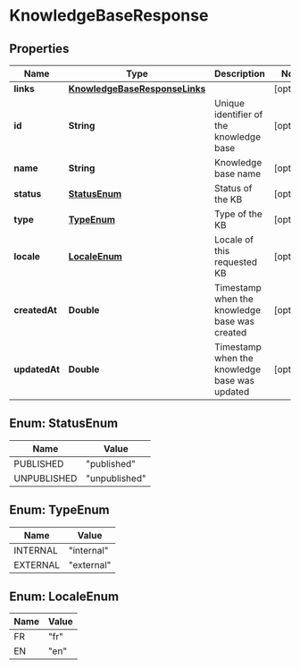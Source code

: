 

# KnowledgeBaseResponse


## Properties

| Name | Type | Description | Notes |
|------------ | ------------- | ------------- | -------------|
|**links** | [**KnowledgeBaseResponseLinks**](KnowledgeBaseResponseLinks.md) |  |  [optional] |
|**id** | **String** | Unique identifier of the knowledge base |  [optional] |
|**name** | **String** | Knowledge base name |  [optional] |
|**status** | [**StatusEnum**](#StatusEnum) | Status of the KB |  [optional] |
|**type** | [**TypeEnum**](#TypeEnum) | Type of the KB |  [optional] |
|**locale** | [**LocaleEnum**](#LocaleEnum) | Locale of this requested KB |  [optional] |
|**createdAt** | **Double** | Timestamp when the knowledge base was created |  [optional] |
|**updatedAt** | **Double** | Timestamp when the knowledge base was updated |  [optional] |



## Enum: StatusEnum

| Name | Value |
|---- | -----|
| PUBLISHED | &quot;published&quot; |
| UNPUBLISHED | &quot;unpublished&quot; |



## Enum: TypeEnum

| Name | Value |
|---- | -----|
| INTERNAL | &quot;internal&quot; |
| EXTERNAL | &quot;external&quot; |



## Enum: LocaleEnum

| Name | Value |
|---- | -----|
| FR | &quot;fr&quot; |
| EN | &quot;en&quot; |



